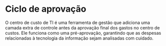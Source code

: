 # Ciclo de aprovação

O centro de custo de TI é uma ferramenta de gestão que adiciona uma camada extra de controle antes da aprovação final dos gastos no centro de custos. Ele funciona como uma pré-aprovação, garantindo que as despesas relacionadas à tecnologia da informação sejam analisadas com cuidado.
